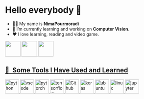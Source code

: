 # Hello everybody 👋

* 👨‍💻 My name is **NimaPourmoradi**
* 🔭 I’m currently learning and working on **Computer Vision**.
* ❤️ I love learning, reading and video game.

<a href="https://t.me/Nima_Pourmoradi">
  <img height="50" src="https://github.com/NimaPourmoradi/NimaPourmoradi/assets/76859791/c477cc84-31d4-49e9-9e0c-51f7e244fece"/>

<a href="www.linkedin.com/in/nima-pourmoradi">
  <img height="50" src="https://github.com/NimaPourmoradi/NimaPourmoradi/assets/76859791/5fc5db74-9076-4b7b-877c-8bf54f119bb8"/>

<a href="https://www.kaggle.com/nimapourmoradi">
  <img height="50" src="https://github.com/NimaPourmoradi/NimaPourmoradi/assets/76859791/b67db367-516c-47a8-a8bf-d4075245c0d4"/>

<h2> 🚀 &nbsp;Some Tools I Have Used and Learned</h2>
<p align="left">
<img src="https://cdn.jsdelivr.net/gh/devicons/devicon@latest/icons/python/python-original-wordmark.svg" alt="python" width="45" height="45"/> 
<img src="https://cdn.jsdelivr.net/gh/devicons/devicon/icons/vscode/vscode-original.svg" alt="vscode" width="45" height="45"/>
<img src="https://cdn.jsdelivr.net/gh/devicons/devicon@latest/icons/pytorch/pytorch-original.svg" alt="pytorch" width="45" height="45"/>
<img src="https://cdn.jsdelivr.net/gh/devicons/devicon@latest/icons/tensorflow/tensorflow-original.svg" alt="tensorflow" width="45" height="45"/>
<img src="https://cdn.jsdelivr.net/gh/devicons/devicon@latest/icons/github/github-original.svg" alt="Github" width="45" height="45"/>
<img src="https://cdn.jsdelivr.net/gh/devicons/devicon@latest/icons/keras/keras-original-wordmark.svg" alt="keras" width="45" height="45"/>
<img src="https://cdn.jsdelivr.net/gh/devicons/devicon@latest/icons/ubuntu/ubuntu-original.svg" alt="ubuntu" width="45" height="45"/>
<img src="https://cdn.jsdelivr.net/gh/devicons/devicon@latest/icons/linux/linux-original.svg" alt="linux" width="45" height="45"/>
<img src="https://cdn.jsdelivr.net/gh/devicons/devicon@latest/icons/jupyter/jupyter-original-wordmark.svg" alt="jupyter" width="45" height="45"/>
</p>

